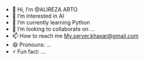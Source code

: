 - 👋 Hi, I’m @ALIREZA ARTO
- 👀 I’m interested in AI
- 🌱 I’m currently learning Python
- 💞️ I’m looking to collaborate on ...
- 📫 How to reach me My.server.khavar@gmail.com
- 😄 Pronouns: ...
- ⚡ Fun fact: ...

<!---
ALIREZA0R2/ALIREZA0R2 is a ✨ special ✨ repository because its `README.md` (this file) appears on your GitHub profile.
You can click the Preview link to take a look at your changes.
--->
